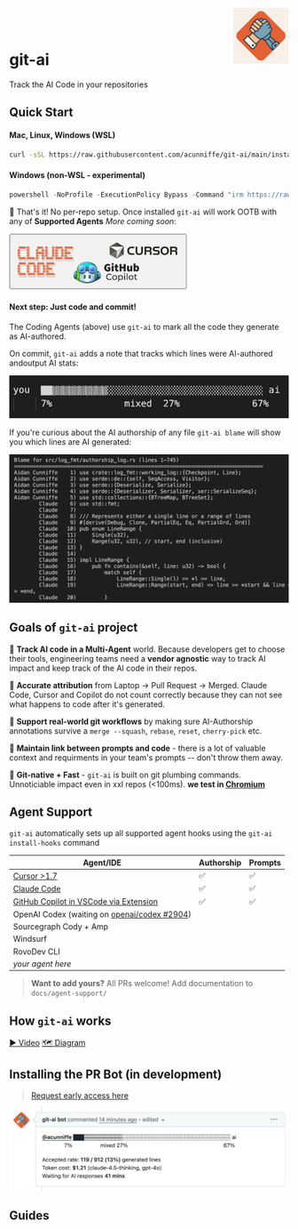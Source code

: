 
<img src="assets/docs/git-ai.png" align="right"
     alt="Git AI by acunniffe/git-ai" width="100" height="100" >

<h1 align="left" style="margin-top: 90px"><b>git-ai</b></h1>

<p align="left">Track the AI Code in your repositories</p>

## Quick Start 

#### Mac, Linux, Windows (WSL)

```bash
curl -sSL https://raw.githubusercontent.com/acunniffe/git-ai/main/install.sh | bash
```

#### Windows (non-WSL - experimental)

```powershell
powershell -NoProfile -ExecutionPolicy Bypass -Command "irm https://raw.githubusercontent.com/acunniffe/git-ai/main/install.ps1 | iex"
```

🎊 That's it! No per-repo setup. Once installed `git-ai` will work OOTB with any of **Supported Agents** *More coming soon*:

<img src="assets/docs/supported-agents.png" width="320" />

#### Next step: **Just code and commit!**
The Coding Agents (above) use `git-ai` to mark all the code they generate as AI-authored. 

On commit, `git-ai` adds a note that tracks which lines were AI-authored andoutput AI stats:

![alt](/assets/docs/graph.jpg) 

If you're curious about the AI authorship of any file `git-ai blame` will show you which lines are AI generated:

![alt](/assets/docs/blame-cmd.jpg)


## Goals of `git-ai` project

🤖 **Track AI code in a Multi-Agent** world. Because developers get to choose their tools, engineering teams need a **vendor agnostic** way to track AI impact and keep track of the AI code in their repos. 

🎯 **Accurate attribution** from Laptop → Pull Request → Merged. Claude Code, Cursor and Copilot do not count correctly because they can not see what happens to code after it's generated. 

🔄 **Support real-world git workflows** by making sure AI-Authorship annotations survive a `merge --squash`, `rebase`, `reset`, `cherry-pick` etc.

🔗 **Maintain link between prompts and code** - there is a lot of valuable context and requirments in your team's prompts -- don't throw them away. 

🚀 **Git-native + Fast** - `git-ai` is built on git plumbing commands. Unnoticiable impact even in xxl repos (<100ms). **we test in [Chromium](https://github.com/chromium/chromium)**


## Agent Support

`git-ai` automatically sets up all supported agent hooks using the `git-ai install-hooks` command

| Agent/IDE | Authorship | Prompts |
| --- | --- | --- |
| [Cursor >1.7](https://usegitai.com/docs/agent-support/cursor) | ✅ | ✅ |
| [Claude Code](https://usegitai.com/docs/agent-support/claude-code) | ✅ | ✅ |
| [GitHub Copilot in VSCode via Extension](https://usegitai.com/docs/agent-support/vs-code-github-copilot) | ✅ | ✅ |
| OpenAI Codex (waiting on [openai/codex #2904](https://github.com/openai/codex/pull/2904)) |  |  |
| Sourcegraph Cody + Amp |  |  |
| Windsurf |  |  |
| RovoDev CLI |  |  |
| _your agent here_ |  |  |

> **Want to add yours?** All PRs welcome! Add documentation to `docs/agent-support/`


## How `git-ai` works 
[▶️ Video](https://youtube.com) [🗺️ Diagram](https://github.com/acunniffe/git-ai)


## Installing the PR Bot (in development)

> [Request early access here](https://calendly.com/acunniffe/meeting-with-git-ai-authors)

![alt](assets/docs/bot.png)


## Guides
